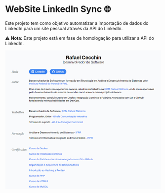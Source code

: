 # WebSite LinkedIn Sync 🌐

Este projeto tem como objetivo automatizar a importação de dados do LinkedIn para um site pessoal através da API do LinkedIn.

⚠️ **Nota:** Este projeto está em fase de homologação para utilizar a API do LinkedIn.

![Screenshot](https://github.com/RafaelCecchin/website-linkedin-sync/blob/master/assets/img/screenshot.png?raw=true)
